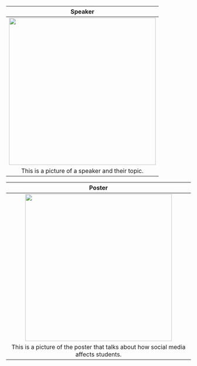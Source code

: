 |                                  Speaker                                   |
| :------------------------------------------------------------------------: |
|             <img src="https://imgur.com/XBBiWxg" width="400">              |
|              This is a picture of a speaker and their topic.               |

|                                   Poster                                   |
| :------------------------------------------------------------------------: |
|          <img src="https://i.imgur.com/SzGuQQH.jpeg" width="400">          |
|This is a picture of the poster that talks about how social media affects students.|
